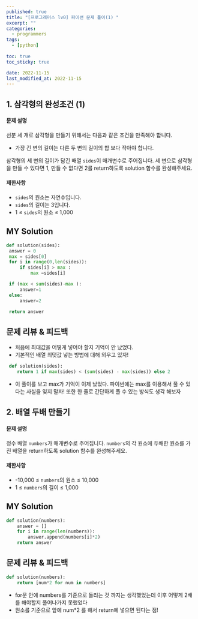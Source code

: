 ```yaml
---
published: true
title: "[프로그래머스 lv0] 파이썬 문제 풀이(1) "
excerpt: ""
categories:
  - programmers
tags:
  - [python]
  
toc: true
toc_sticky: true

date: 2022-11-15
last_modified_at: 2022-11-15
---
```


## 1. 삼각형의 완성조건 (1)

#### 문제 설명

선분 세 개로 삼각형을 만들기 위해서는 다음과 같은 조건을 만족해야 합니다.

- 가장 긴 변의 길이는 다른 두 변의 길이의 합 보다 작아야 합니다.

삼각형의 세 변의 길이가 담긴 배열 `sides`이 매개변수로 주어집니다. 세 변으로 삼각형을 만들 수 있다면 1, 만들 수 없다면 2를 return하도록 solution 함수를 완성해주세요.

#### 제한사항

- `sides`의 원소는 자연수입니다.
- `sides`의 길이는 3입니다.
- 1 ≤ `sides`의 원소 ≤ 1,000

## MY Solution

```python
def solution(sides):
 answer = 0
 max = sides[0]
 for i in range(0,len(sides)):
     if sides[i] > max :
         max =sides[i]

 if (max < sum(sides)-max ):
     answer=1
 else:
     answer=2

 return answer
```

## 문제 리뷰 & 피드백

- 처음에 최대값을 어떻게 넣어야 할지 기억이 안 났었다.
- 기본적인 배열 최댓값 넣는 방법에 대해 외우고 있자!

```python
 def solution(sides):
    return 1 if max(sides) < (sum(sides) - max(sides)) else 2
```

- 이 풀이를 보고 max가 기억이 이제 났었다. 파이썬에는 max를 이용해서 풀 수 있다는 사실을 잊지 말자! 또한 한 줄로 간단하게 풀 수 있는 방식도 생각 해보자

## 2. 배열 두배 만들기

#### 문제 설명

정수 배열 `numbers`가 매개변수로 주어집니다. `numbers`의 각 원소에 두배한 원소를 가진 배열을 return하도록 solution 함수를 완성해주세요.

#### 제한사항

- -10,000 ≤ `numbers`의 원소 ≤ 10,000
- 1 ≤ `numbers`의 길이 ≤ 1,000

## MY Solution

```python
def solution(numbers):
    answer = []
    for i in range(len(numbers)):
        answer.append(numbers[i]*2)
    return answer
```

## 문제 리뷰 & 피드백

```python
def solution(numbers):
    return [num*2 for num in numbers]
```

- for문 안에 numbers를 기준으로 돌리는 것 까지는 생각했었는데 이후 어떻게 2배를 해야할지 풀어나가지 못했었다
- 원소를 기준으로 앞에 num\*2 를 해서 return에 넣으면 된다는 점!
